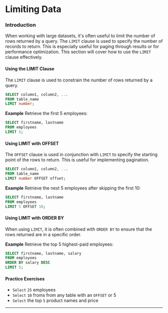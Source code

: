 # Limiting Data

### Introduction
When working with large datasets, it's often useful to limit the number of rows returned by a query. The `LIMIT` clause is used to specify the number of records to return. This is especially useful for paging through results or for performance optimization. This section will cover how to use the `LIMIT` clause effectively.

#### Using the LIMIT Clause
The `LIMIT` clause is used to constrain the number of rows returned by a query.

```sql
SELECT column1, column2, ...
FROM table_name
LIMIT number;
```

**Example**
Retrieve the first 5 employees:

```sql
SELECT firstname, lastname
FROM employees
LIMIT 5;
```

#### Using LIMIT with OFFSET
The `OFFSET` clause is used in conjunction with `LIMIT` to specify the starting point of the rows to return. This is useful for implementing pagination.

```sql
SELECT column1, column2, ...
FROM table_name
LIMIT number OFFSET offset;
```

**Example**
Retrieve the next 5 employees after skipping the first 10:

```sql
SELECT firstname, lastname
FROM employees
LIMIT 5 OFFSET 10;
```

#### Using LIMIT with ORDER BY
When using `LIMIT`, it is often combined with `ORDER BY` to ensure that the rows returned are in a specific order.

**Example**
Retrieve the top 5 highest-paid employees:

```sql
SELECT firstname, lastname, salary
FROM employees
ORDER BY salary DESC
LIMIT 5;
```

#### Practice Exercises
* `Select` `25` employees
* `Select` `10` froms from any table with an `OFFSET`  or 5
* `Select` the top `5` product names and price 


---